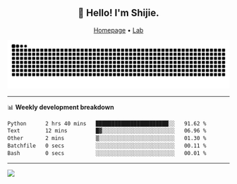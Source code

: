 <h2 align="center">👋 Hello! I'm Shijie.</h2>
<p align="center">
  <a href="https://xu-shi-jie.github.io"> Homepage</a> •
  <a href="https://onoda-lab.jp"> Lab </a>
</p>

![Snake animation](https://github.com/xu-shi-jie/xu-shi-jie/blob/output/github-snake.svg)


-------

📊 **Weekly development breakdown**
<!--START_SECTION:waka-->

```txt
Python      2 hrs 40 mins   ███████████████████████░░   91.62 %
Text        12 mins         █▓░░░░░░░░░░░░░░░░░░░░░░░   06.96 %
Other       2 mins          ▒░░░░░░░░░░░░░░░░░░░░░░░░   01.30 %
Batchfile   0 secs          ░░░░░░░░░░░░░░░░░░░░░░░░░   00.11 %
Bash        0 secs          ░░░░░░░░░░░░░░░░░░░░░░░░░   00.01 %
```

<!--END_SECTION:waka-->

-------
![](https://komarev.com/ghpvc/?username=xu-shi-jie&style=flat-square&color=blue) 
